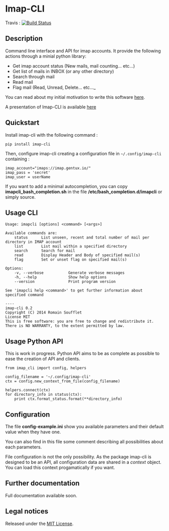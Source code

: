 Imap-CLI
========

Travis :
[![Build Status](https://travis-ci.org/Gentux/imap-cli.svg?branch=master)](https://travis-ci.org/Gentux/imap-cli)

## Description ##

Command line interface and API for imap accounts. It provide the following actions through a minial python
library:

* Get imap account status (New mails, mail counting… etc…)
* Get list of mails in INBOX (or any other directory)
* Search through mail
* Read mail
* Flag mail (Read, Unread, Delete… etc…_

You can read about my initial motivation to write this software
[here](http://romain.soufflet.io/bash/2014/07/11/Mail-Mail-and-mail-again-my-head-will-explode.html).

A presentation of Imap-CLI is available [here](http://gentux.github.io/imap-cli/)


## Quickstart ##

Install imap-cli with the following command :

```
pip install imap-cli
```

Then, configure imap-cli creating a configuration file in `~/.config/imap-cli` containing :

    imap_account="imaps://imap.gentux.io/"
    imap_pass = 'secret'
    imap_user = userName

If you want to add a minimal autocompletion, you can copy **imapcli_bash_completion.sh** in the file
**/etc/bash_completion.d/imapcli** or simply source.


## Usage CLI ##

    Usage: imapcli [options] <command> [<args>]

    Available commands are:
        status      List unseen, recent and total number of mail per directory in IMAP account
        list        List mail within a specified directory
        search      Search for mail
        read        Display Header and Body of specified mail(s)
        flag        Set or unset flag on specified mail(s)

    Options:
        -v, --verbose           Generate verbose messages
        -h, --help              Show help options
        --version               Print program version

    See 'imapcli help <command>' to get further information about specified command

    ----
    imap-cli 0.2
    Copyright (C) 2014 Romain Soufflet
    License MIT
    This is free software: you are free to change and redistribute it.
    There is NO WARRANTY, to the extent permitted by law.


## Usage Python API ##

This is work in progress. Python API aims to be as complete as possible to ease the creation of API and clients.

    from imap_cli import config, helpers

    config_filename = '~/.config/imap-cli'
    ctx = config.new_context_from_file(config_filename)

    helpers.connect(ctx)
    for directory_info in status(ctx):
        print ctx.format_status.format(**directory_info)


## Configuration ##

The file **config-example.ini** show you available parameters and their default value when they have one.

You can also find in this file some comment describing all possibilities about each parameters.

File configuration is not the only possibility. As the package imap-cli is designed to be an API, all configuration data
are shared in a *context* object. You can load this context progamatically if you want.


## Further documentation ##

Full documentation available soon.


## Legal notices ##

Released under the [MIT License](http://www.opensource.org/licenses/mit-license.php).
